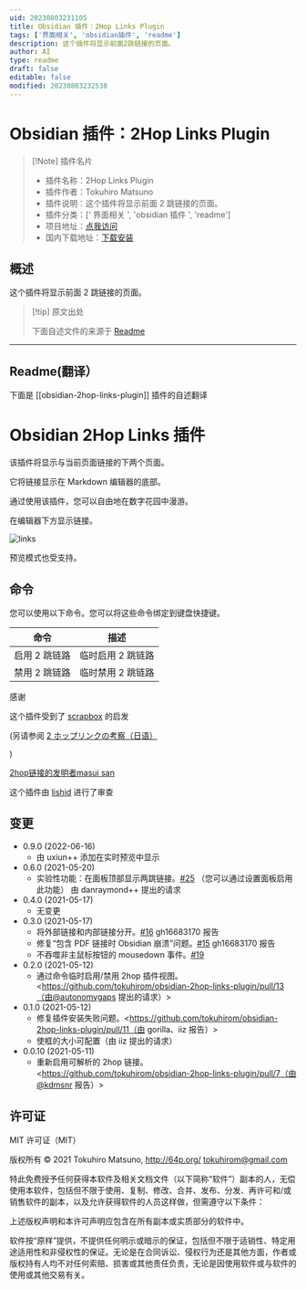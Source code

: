 ```yaml
---
uid: 20230803231105
title: Obsidian 插件：2Hop Links Plugin
tags: ['界面相关', 'obsidian插件', 'readme']
description: 这个插件将显示前面2跳链接的页面。
author: AI
type: readme
draft: false
editable: false
modified: 20230803232538
---
```


# Obsidian 插件：2Hop Links Plugin

> [!Note] 插件名片
> - 插件名称：2Hop Links Plugin
> - 插件作者：Tokuhiro Matsuno
> - 插件说明：这个插件将显示前面 2 跳链接的页面。
> - 插件分类：[' 界面相关 ', 'obsidian 插件 ', 'readme']
> - 项目地址：[点我访问](https://github.com/tokuhirom/obsidian-2hop-links-plugin)
> - 国内下载地址：[下载安装](https://pkmer.cn/products/plugin/pluginMarket/?obsidian-2hop-links-plugin)

## 概述

这个插件将显示前面 2 跳链接的页面。

> [!tip] 原文出处
>
>下面自述文件的来源于 [Readme](https://ghproxy.net/https://raw.githubusercontent.com/tokuhirom/obsidian-2hop-links-plugin/master/README.md)
>

---

## Readme(翻译）

下面是 [[obsidian-2hop-links-plugin]] 插件的自述翻译

# Obsidian 2Hop Links 插件

该插件将显示与当前页面链接的下两个页面。

它将链接显示在 Markdown 编辑器的底部。

通过使用该插件，您可以自由地在数字花园中漫游。

在编辑器下方显示链接。

<img src="https://raw.githubusercontent.com/tokuhirom/obsidian-2hop-links-plugin/master/docs/img.png" alt="links">

预览模式也受支持。

## 命令

您可以使用以下命令。您可以将这些命令绑定到键盘快捷键。

| 命令                | 描述                          |
| ------------------ | ---------------------------- |
| 启用 2 跳链路        | 临时启用 2 跳链路              |
| 禁用 2 跳链路        | 临时禁用 2 跳链路              |

感谢

这个插件受到了 [scrapbox](https://scrapbox.io/) 的启发

(另请参阅 [2 ホップリンクの考察（日语）](https://scrapbox.io/masui/2%E3%83%9B%E3%83%83%E3%83%97%E3%83%AA%E3%83%B3%E3%82%AF%E3%81%AE%E8%80%83%E5%AF%9F)

)

[2hop链接的发明者masui san](https://twitter.com/masui/status/1035090656371175424)

这个插件由 [lishid](https://github.com/obsidianmd/obsidian-releases/pull/263) 进行了审查

## 变更

- 0.9.0 (2022-06-16)
  - 由 uxiun++ 添加在实时预览中显示
- 0.6.0 (2021-05-20)
  - 实验性功能：在面板顶部显示两跳链接。[#25](https://github.com/tokuhirom/obsidian-2hop-links-plugin/issues/25)
    （您可以通过设置面板启用此功能）
    由 danraymond++ 提出的请求
- 0.4.0 (2021-05-17)
  - 无变更
- 0.3.0 (2021-05-17)
  - 将外部链接和内部链接分开。[#16](https://github.com/tokuhirom/obsidian-2hop-links-plugin/issues/16)
    gh16683170 报告
  - 修复“包含 PDF 链接时 Obsidian 崩溃”问题。[#15](https://github.com/tokuhirom/obsidian-2hop-links-plugin/issues/15)
    gh16683170 报告
  - 不吞噬非主鼠标按钮的 mousedown 事件。[#19](https://github.com/tokuhirom/obsidian-2hop-links-plugin/pull/19)
- 0.2.0 (2021-05-12)
  - 通过命令临时启用/禁用 2hop 插件视图。<https://github.com/tokuhirom/obsidian-2hop-links-plugin/pull/13（由@autonomygaps 提出的请求）>
- 0.1.0 (2021-05-12)
  - 修复插件安装失败问题。<https://github.com/tokuhirom/obsidian-2hop-links-plugin/pull/11（由 gorilla、iiz 报告）>
  - 使框的大小可配置（由 iiz 提出的请求）
- 0.0.10 (2021-05-11)
  - 重新启用可解析的 2hop 链接。<https://github.com/tokuhirom/obsidian-2hop-links-plugin/pull/7（由@kdmsnr 报告）>

## 许可证

MIT 许可证（MIT）

版权所有 © 2021 Tokuhiro Matsuno, <http://64p.org/> <tokuhirom@gmail.com>

特此免费授予任何获得本软件及相关文档文件（以下简称“软件”）副本的人，无偿使用本软件，包括但不限于使用、复制、修改、合并、发布、分发、再许可和/或销售软件的副本，以及允许获得软件的人员这样做，但需遵守以下条件：

上述版权声明和本许可声明应包含在所有副本或实质部分的软件中。

软件按“原样”提供，不提供任何明示或暗示的保证，包括但不限于适销性、特定用途适用性和非侵权性的保证。无论是在合同诉讼、侵权行为还是其他方面，作者或版权持有人均不对任何索赔、损害或其他责任负责，无论是因使用软件或与软件的使用或其他交易有关。
